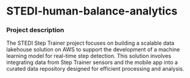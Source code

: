 # STEDI-human-balance-analytics

### Project description
The STEDI Step Trainer project focuses on building a scalable data lakehouse solution on AWS to support the development of a machine learning model for real-time step detection. This solution involves integrating data from Step Trainer sensors and the mobile app into a curated data repository designed for efficient processing and analysis.
